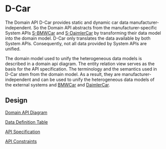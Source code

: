 # D-Car

The Domain API D-Car provides static and dynamic car data manufacturer-independent. So the Domain API abstracts from the manufacturer-specific System APIs [S-BMWCar](https://git.scc.kit.edu/cm-tm/cm-team/connectedcar/mulesoftarchitecture/connectedcarservicesapplication/infrastructure/bmwcar/s-bmwcar) and [S-DaimlerCar](https://git.scc.kit.edu/cm-tm/cm-team/connectedcar/mulesoftarchitecture/connectedcarservicesapplication/infrastructure/daimlercar/s-daimlercar) by transforming their data model into the domain model. D-Car only translates the data available by both System APIs. Consequently, not all data provided by System APIs are unified.

The domain model used to unify the heterogeneous data models is described in a domain api diagram. The entity relation view serves as the basis for the API specification. The terminology and the semantics used in D-Car stem from the domain model. As a result, they are manufacturer-independent and can be used to unify the heterogeneous data models of the external systems and [BMWCar](https://git.scc.kit.edu/cm-tm/cm-team/connectedcar/mulesoftarchitecture/connectedcarservicesapplication/infrastructure/bmwcar/ext-bmwcar) and [DaimlerCar](https://git.scc.kit.edu/cm-tm/cm-team/connectedcar/mulesoftarchitecture/connectedcarservicesapplication/infrastructure/daimlercar/ext-daimlercar).

## Design

[Domain API Diagram](pages/domain_api_diagram_car.md)

[Data Definition Table](pages/data_definition_table_d-car.md)

[API Specification](openapi.yaml)

[API Constraints](pages/domain_api_diagram_car.md#attribute-restrictions)
